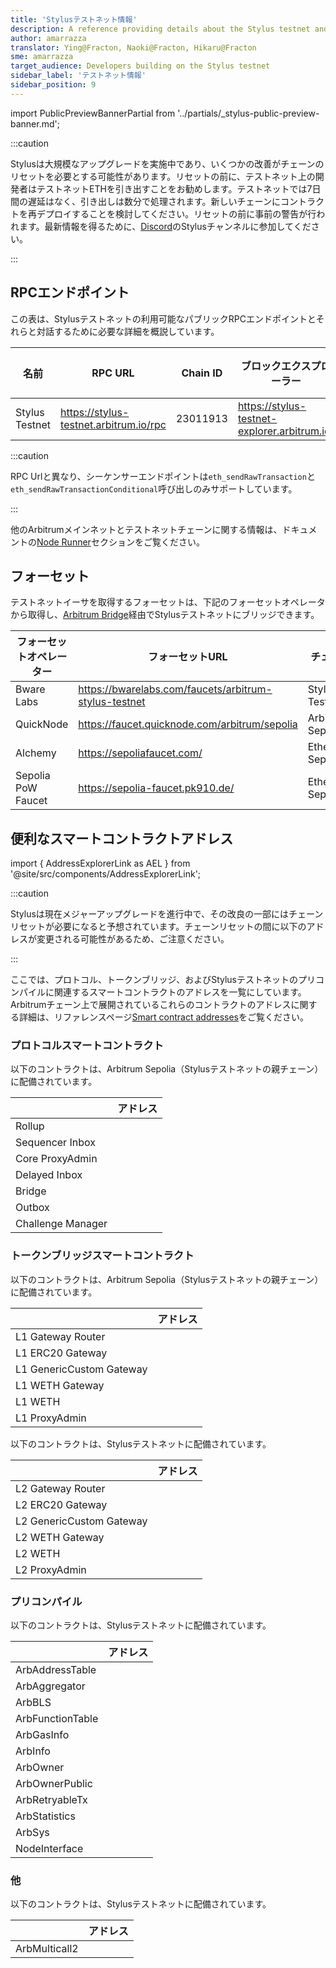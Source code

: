 ```yaml
---
title: 'Stylusテストネット情報'
description: A reference providing details about the Stylus testnet and faucets for obtaining testnet ETH
author: amarrazza
translator: Ying@Fracton, Naoki@Fracton, Hikaru@Fracton
sme: amarrazza
target_audience: Developers building on the Stylus testnet
sidebar_label: 'テストネット情報'
sidebar_position: 9
---
```


import PublicPreviewBannerPartial from '../partials/_stylus-public-preview-banner.md';

<PublicPreviewBannerPartial />

:::caution

Stylusは大規模なアップグレードを実施中であり、いくつかの改善がチェーンのリセットを必要とする可能性があります。リセットの前に、テストネット上の開発者はテストネットETHを引き出すことをお勧めします。テストネットでは7日間の遅延はなく、引き出しは数分で処理されます。新しいチェーンにコントラクトを再デプロイすることを検討してください。リセットの前に事前の警告が行われます。最新情報を得るために、[Discord](https://discord.com/invite/arbitrum)のStylusチャンネルに参加してください。

:::

## RPCエンドポイント

この表は、Stylusテストネットの利用可能なパブリックRPCエンドポイントとそれらと対話するために必要な詳細を概説しています。

| 名前            | RPC URL                              | Chain ID | ブロックエクスプローラー                        | ベースチェーン     | テックスタック    | Sequencer endpoint<sup>⚠️</sup>                  |
|----------------|----------------------------------------|----------|----------------------------------------------|------------------|----------------| ------------------------------------------------ |
| Stylus Testnet | https://stylus-testnet.arbitrum.io/rpc | 23011913 | https://stylus-testnet-explorer.arbitrum.io/ | Arbitrum Sepolia | Nitro (Rollup) | https://stylus-testnet-sequencer.arbitrum.io/rpc |

:::caution

RPC Urlと異なり、シーケンサーエンドポイントは`eth_sendRawTransaction`と`eth_sendRawTransactionConditional`呼び出しのみサポートしています。

:::


他のArbitrumメインネットとテストネットチェーンに関する情報は、ドキュメントの[Node Runner](https://docs.arbitrum.io/node-running/node-providers#rpc-endpoints)セクションをご覧ください。

## フォーセット

テストネットイーサを取得するフォーセットは、下記のフォーセットオペレータから取得し、[Arbitrum Bridge](/node-running/node-providers#rpc-endpoints)経由でStylusテストネットにブリッジできます。

| フォーセットオペレーター | フォーセットURL                                         | チェーン          |
| -------------------- | ----------------------------------------------------- | ---------------- |
| Bware Labs           | https://bwarelabs.com/faucets/arbitrum-stylus-testnet | Stylus Testnet   |
| QuickNode            | https://faucet.quicknode.com/arbitrum/sepolia         | Arbitrum Sepolia |
| Alchemy              | https://sepoliafaucet.com/                            | Ethereum Sepolia |
| Sepolia PoW Faucet   | https://sepolia-faucet.pk910.de/                      | Ethereum Sepolia |

## 便利なスマートコントラクトアドレス

import { AddressExplorerLink as AEL } from '@site/src/components/AddressExplorerLink';

:::caution

Stylusは現在メジャーアップグレードを進行中で、その改良の一部にはチェーンリセットが必要になると予想されています。チェーンリセットの間に以下のアドレスが変更される可能性があるため、ご注意ください。

:::

ここでは、プロトコル、トークンブリッジ、およびStylusテストネットのプリコンパイルに関連するスマートコントラクトのアドレスを一覧にしています。Arbitrumチェーン上で展開されているこれらのコントラクトのアドレスに関する詳細は、リファレンスページ[Smart contract addresses](/for-devs/useful-addresses)をご覧ください。

### プロトコルスマートコントラクト

以下のコントラクトは、Arbitrum Sepolia（Stylusテストネットの親チェーン）に配備されています。

|                   | アドレス                                                                       |
| ----------------- | ----------------------------------------------------------------------------- |
| Rollup            | <AEL address="0x94db9E36d9336cD6F9FfcAd399dDa6Cc05299898" chainID={421614} /> |
| Sequencer Inbox   | <AEL address="0x00A0F15b79d1D3e5991929FaAbCF2AA65623530c" chainID={421614} /> |
| Core ProxyAdmin   | <AEL address="0x86D3d0752557F74b0a287F174a5dE35707435e40" chainID={421614} /> |
| Delayed Inbox     | <AEL address="0xe1e3b1CBaCC870cb6e5F4Bdf246feB6eB5cD351B" chainID={421614} /> |
| Bridge            | <AEL address="0x35aa95ac4747D928E2Cd42FE4461F6D9d1826346" chainID={421614} /> |
| Outbox            | <AEL address="0x98fcA8bFF38a987B988E54273Fa228A52b62E43b" chainID={421614} /> |
| Challenge Manager | <AEL address="0xf398577501999f14E8a85B1A09816D4Cb0aE0DCf" chainID={421614} /> |

### トークンブリッジスマートコントラクト

以下のコントラクトは、Arbitrum Sepolia（Stylusテストネットの親チェーン）に配備されています。

|                          | アドレス                                                                       |
| ------------------------ | ----------------------------------------------------------------------------- |
| L1 Gateway Router        | <AEL address="0xa72a2F3559Bb337309BCE13f18fae748C6A7D0fa" chainID={421614} /> |
| L1 ERC20 Gateway         | <AEL address="0x709C3Ad4447adA3c9d1eFDA4C4c5b72D4b22005F" chainID={421614} /> |
| L1 GenericCustom Gateway | <AEL address="0x99ED0b0934ff766adceA8A1C38566b2C62Dd319D" chainID={421614} /> |
| L1 WETH Gateway          | <AEL address="0x298f1539B240f7c2A1EA286AE83E6Fac0C33639b" chainID={421614} /> |
| L1 WETH                  | <AEL address="0xe39Ab88f8A4777030A534146A9Ca3B52bd5D43A3" chainID={421614} /> |
| L1 ProxyAdmin            | <AEL address="0xA428EfC5353E064f4c576c319836e13ae1157C41" chainID={421614} /> |

以下のコントラクトは、Stylusテストネットに配備されています。

|                          | アドレス                                                                         |
| ------------------------ | ------------------------------------------------------------------------------- |
| L2 Gateway Router        | <AEL address="0xCDdbADaF4FfA77446aB664834AAdb91121DbdA6f" chainID={23011913} /> |
| L2 ERC20 Gateway         | <AEL address="0x82D5409C0CC3e1E6eaEdb5D1893Ca85b496Aa646" chainID={23011913} /> |
| L2 GenericCustom Gateway | <AEL address="0x8a787c6bEd27F90a7302832523f3c63Ef276f193" chainID={23011913} /> |
| L2 WETH Gateway          | <AEL address="0x024e80adBD08aF5240C7860AF2D44C3596EdB3Da" chainID={23011913} /> |
| L2 WETH                  | <AEL address="0xFFaB5a6E03d5099922BAD0B6E561E9129E0FEB4c" chainID={23011913} /> |
| L2 ProxyAdmin            | <AEL address="0xF113d2bF6c3974810802BE3989e3C1C1BAd0DE69" chainID={23011913} /> |

### プリコンパイル

以下のコントラクトは、Stylusテストネットに配備されています。

|                  | アドレス                                                                         |
| ---------------- | ------------------------------------------------------------------------------- |
| ArbAddressTable  | <AEL address="0x0000000000000000000000000000000000000066" chainID={23011913} /> |
| ArbAggregator    | <AEL address="0x000000000000000000000000000000000000006D" chainID={23011913} /> |
| ArbBLS           | <AEL address="0x0000000000000000000000000000000000000067" chainID={23011913} /> |
| ArbFunctionTable | <AEL address="0x0000000000000000000000000000000000000068" chainID={23011913} /> |
| ArbGasInfo       | <AEL address="0x000000000000000000000000000000000000006C" chainID={23011913} /> |
| ArbInfo          | <AEL address="0x0000000000000000000000000000000000000065" chainID={23011913} /> |
| ArbOwner         | <AEL address="0x0000000000000000000000000000000000000070" chainID={23011913} /> |
| ArbOwnerPublic   | <AEL address="0x000000000000000000000000000000000000006b" chainID={23011913} /> |
| ArbRetryableTx   | <AEL address="0x000000000000000000000000000000000000006E" chainID={23011913} /> |
| ArbStatistics    | <AEL address="0x000000000000000000000000000000000000006F" chainID={23011913} /> |
| ArbSys           | <AEL address="0x0000000000000000000000000000000000000064" chainID={23011913} /> |
| NodeInterface    | <AEL address="0x00000000000000000000000000000000000000C8" chainID={23011913} /> |

### 他

以下のコントラクトは、Stylusテストネットに配備されています。

|               | アドレス                                                                         |
| ------------- | ------------------------------------------------------------------------------- |
| ArbMulticall2 | <AEL address="0x42aaE78422EF3e8E6d0D88e58E25CA7C7Ecb9D5a" chainID={23011913} /> |